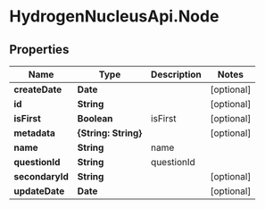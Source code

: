 # HydrogenNucleusApi.Node

## Properties
Name | Type | Description | Notes
------------ | ------------- | ------------- | -------------
**createDate** | **Date** |  | [optional] 
**id** | **String** |  | [optional] 
**isFirst** | **Boolean** | isFirst | [optional] 
**metadata** | **{String: String}** |  | [optional] 
**name** | **String** | name | 
**questionId** | **String** | questionId | 
**secondaryId** | **String** |  | [optional] 
**updateDate** | **Date** |  | [optional] 



